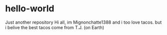 # hello-world
Just another repository
Hi all, im Mignonchatte1388 and i too love tacos. 
but i belive the best tacos come from T.J. (on Earth)
